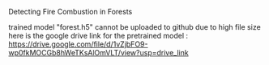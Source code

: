 Detecting Fire Combustion in Forests

trained model "forest.h5" cannot be uploaded to github due to high file size here is the google drive link for the pretrained model : https://drive.google.com/file/d/1vZjbFO9-wp0fkMOCGb8hWeTKsAlOmVLT/view?usp=drive_link
